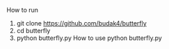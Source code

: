 How to run
1. git clone https://github.com/budak4/butterfly
2. cd butterfly
3. python butterfly.py
How to use
python butterfly.py <number>
